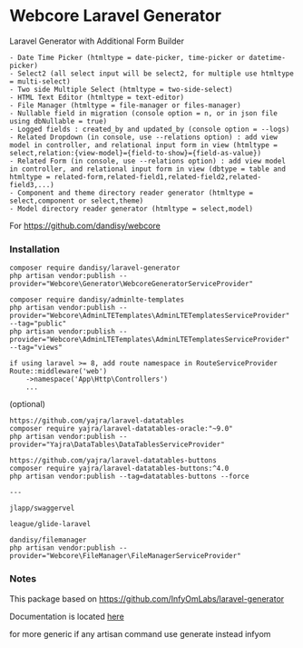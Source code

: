 # Webcore Laravel Generator

Laravel Generator with Additional Form Builder

    - Date Time Picker (htmltype = date-picker, time-picker or datetime-picker)
    - Select2 (all select input will be select2, for multiple use htmltype = multi-select)
    - Two side Multiple Select (htmltype = two-side-select)
    - HTML Text Editor (htmltype = text-editor)
    - File Manager (htmltype = file-manager or files-manager)
    - Nullable field in migration (console option = n, or in json file using dbNullable = true)
    - Logged fields : created_by and updated_by (console option = --logs)
    - Related Dropdown (in console, use --relations option) : add view model in controller, and relational input form in view (htmltype = select,relation:{view-model}={field-to-show}={field-as-value})
    - Related Form (in console, use --relations option) : add view model in controller, and relational input form in view (dbtype = table and htmltype = related-form,related-field1,related-field2,related-field3,...)
    - Component and theme directory reader generator (htmltype = select,component or select,theme)
    - Model directory reader generator (htmltype = select,model)

For https://github.com/dandisy/webcore

### Installation

    composer require dandisy/laravel-generator
    php artisan vendor:publish --provider="Webcore\Generator\WebcoreGeneratorServiceProvider"

    composer require dandisy/adminlte-templates
    php artisan vendor:publish --provider="Webcore\AdminLTETemplates\AdminLTETemplatesServiceProvider" --tag="public"
    php artisan vendor:publish --provider="Webcore\AdminLTETemplates\AdminLTETemplatesServiceProvider" --tag="views"

    if using laravel >= 8, add route namespace in RouteServiceProvider
    Route::middleware('web')
        ->namespace('App\Http\Controllers')
        ...

(optional)

    https://github.com/yajra/laravel-datatables
    composer require yajra/laravel-datatables-oracle:"~9.0"
    php artisan vendor:publish --provider="Yajra\DataTables\DataTablesServiceProvider"

    https://github.com/yajra/laravel-datatables-buttons
    composer require yajra/laravel-datatables-buttons:^4.0
    php artisan vendor:publish --tag=datatables-buttons --force

    ---

    jlapp/swaggervel

    league/glide-laravel

    dandisy/filemanager
    php artisan vendor:publish --provider="Webcore\FileManager\FileManagerServiceProvider"

### Notes

This package based on https://github.com/InfyOmLabs/laravel-generator

Documentation is located [here](http://labs.infyom.com/laravelgenerator)

for more generic if any artisan command use generate instead infyom
